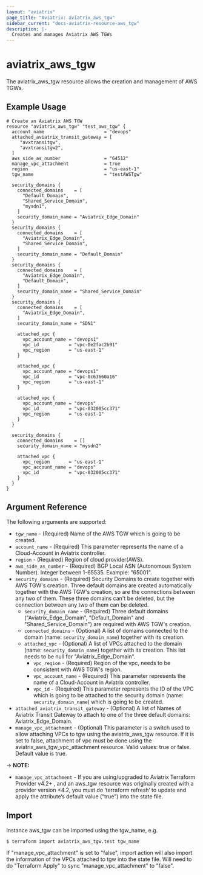 ```yaml
---
layout: "aviatrix"
page_title: "Aviatrix: aviatrix_aws_tgw"
sidebar_current: "docs-aviatrix-resource-aws_tgw"
description: |-
  Creates and manages Aviatrix AWS TGWs
---
```


# aviatrix_aws_tgw

The aviatrix_aws_tgw resource allows the creation and management of AWS TGWs.

## Example Usage

```hcl
# Create an Aviatrix AWS TGW 
resource "aviatrix_aws_tgw" "test_aws_tgw" {
  account_name                      = "devops"
  attached_aviatrix_transit_gateway = [
     "avxtransitgw",
     "avxtransitgw2",
  ]
  aws_side_as_number                = "64512"
  manage_vpc_attachment             = true
  region                            = "us-east-1"
  tgw_name                          = "testAWSTgw"
  
  security_domains {
    connected_domains    = [
      "Default_Domain",
      "Shared_Service_Domain",
      "mysdn1",
    ]
    security_domain_name = "Aviatrix_Edge_Domain"
  }
  security_domains {
    connected_domains    = [
      "Aviatrix_Edge_Domain", 
      "Shared_Service_Domain",
    ]    
    security_domain_name = "Default_Domain"
  }
  security_domains {
    connected_domains    = [
      "Aviatrix_Edge_Domain", 
      "Default_Domain",
    ]
    security_domain_name = "Shared_Service_Domain"
  }
  security_domains {
    connected_domains    = [
      "Aviatrix_Edge_Domain",
    ]
    security_domain_name = "SDN1"
    
    attached_vpc {
      vpc_account_name = "devops1"
      vpc_id           = "vpc-0e2fac2b91"
      vpc_region       = "us-east-1"
    }
    
    attached_vpc {
      vpc_account_name = "devops1"
      vpc_id           = "vpc-0c63660a16"
      vpc_region       = "us-east-1"
    }
    
    attached_vpc { 
      vpc_account_name = "devops"
      vpc_id           = "vpc-032005cc371"
      vpc_region       = "us-east-1"
    }
  }
  
  security_domains {
    connected_domains    = []
    security_domain_name = "mysdn2"
    
    attached_vpc { 
      vpc_region       = "us-east-1"
      vpc_account_name = "devops"
      vpc_id           = "vpc-032005cc371" 
    }
  }
}
```

## Argument Reference

The following arguments are supported:

* `tgw_name` - (Required) Name of the AWS TGW which is going to be created.
* `account_name` - (Required) This parameter represents the name of a Cloud-Account in Aviatrix controller.
* `region` - (Required) Region of cloud provider(AWS).
* `aws_side_as_number` - (Required) BGP Local ASN (Autonomous System Number). Integer between 1-65535. Example: "65001".
* `security_domains` - (Required) Security Domains to create together with AWS TGW's creation. Three default domains are created automatically together with the AWS TGW's creation, so are the connections between any two of them. These three domains can't be deleted, but the connection between any two of them can be deleted.
  * `security_domain_name` - (Required) Three default domains ("Aviatrix_Edge_Domain", "Default_Domain" and "Shared_Service_Domain") are required with AWS TGW's creation.
  * `connected_domains` - (Optional) A list of domains connected to the domain (name: `security_domain_name`) together with its creation.
  * `attached_vpc` - (Optional) A list of VPCs attached to the domain (name: `security_domain_name`) together with its creation. This list needs to be null for "Aviatrix_Edge_Domain".
    * `vpc_region` - (Required) Region of the vpc, needs to be consistent with AWS TGW's region.
    * `vpc_account_name` - (Required) This parameter represents the name of a Cloud-Account in Aviatrix controller. 
    * `vpc_id` - (Required) This parameter represents the ID of the VPC which is going to be attached to the security domain (name: `security_domain_name`) which is going to be created.
* `attached_aviatrix_transit_gateway` - (Optional) A list of Names of Aviatrix Transit Gateway to attach to one of the three default domains: Aviatrix_Edge_Domain.
* `manage_vpc_attachment` - (Optional) This parameter is a switch used to allow attaching VPCs to tgw using the aviatrix_aws_tgw resource. If it is set to false, attachment of vpc must be done using the aviatrix_aws_tgw_vpc_attachment resource. Valid values: true or false. Default value is true. 

-> **NOTE:** 

* `manage_vpc_attachment` - If you are using/upgraded to Aviatrix Terraform Provider v4.2+ , and an aws_tgw resource was originally created with a provider version <4.2, you must do ‘terraform refresh’ to update and apply the attribute’s default value (“true”) into the state file. 

## Import

Instance aws_tgw can be imported using the tgw_name, e.g.

```
$ terraform import aviatrix_aws_tgw.test tgw_name
```

If "manage_vpc_attachment" is set to "false", import action will also import the information of the VPCs attached to tgw into the state file. Will need to do "Terraform Apply" to sync "manage_vpc_attachment" to "false".
